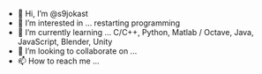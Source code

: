 - 👋 Hi, I’m @s9jokast
- 👀 I’m interested in ... restarting programming
- 🌱 I’m currently learning ... C/C++, Python, Matlab / Octave, Java, JavaScript, Blender, Unity
- 💞️ I’m looking to collaborate on ...
- 📫 How to reach me ...

<!---
s9jokast/s9jokast is a ✨ special ✨ repository because its `README.md` (this file) appears on your GitHub profile.
You can click the Preview link to take a look at your changes.
--->
